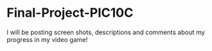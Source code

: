 # Final-Project-PIC10C

I will be posting screen shots, descriptions and comments about my progress in my video game!
